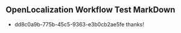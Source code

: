 ## OpenLocalization Workflow Test MarkDown
* dd8c0a9b-775b-45c5-9363-e3b0cb2ae5fe 
thanks!<!--HONumber=Mar16_HO2-->
